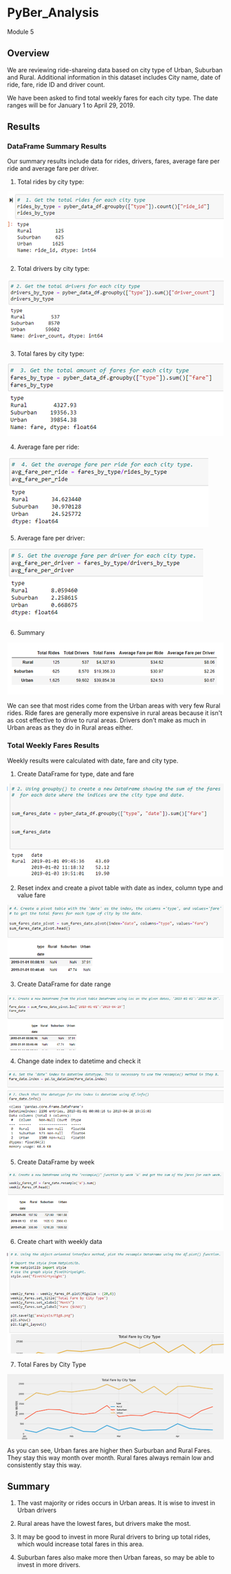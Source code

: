 # PyBer_Analysis
Module 5

## Overview

We are reviewing ride-shareing data based on city type of Urban, Suburban and Rural.  Additional information in this dataset includes City name, date of ride, fare, ride ID and driver count.

We have been asked to find total weekly fares for each city type.  The date ranges will be for January 1 to April 29, 2019.

## Results

 ### DataFrame Summary Results

Our summary results include data for rides, drivers, fares, average fare per ride and average fare per driver.

1. Total rides by city type:

!["rides"](https://github.com/ckbauman/PyBer_Analysis/blob/main/rides.png)

2. Total drivers by city type:

!["drivers"](https://github.com/ckbauman/PyBer_Analysis/blob/main/drivers.png)

3. Total fares by city type:

!["fares"](https://github.com/ckbauman/PyBer_Analysis/blob/main/fares.png)

4. Average fare per ride:

!["avg_fare_ride"](https://github.com/ckbauman/PyBer_Analysis/blob/main/avg_fare_ride.png)

5. Average fare per driver:

!["avg fare driver"](https://github.com/ckbauman/PyBer_Analysis/blob/main/avg_fare_driver.png)

6. Summary

!["summary"](https://github.com/ckbauman/PyBer_Analysis/blob/main/Summary.png)

We can see that most rides come from the Urban areas with very few Rural rides.  Ride fares are generally more expensive in rural areas because it isn't as cost effective to drive to rural areas.  Drivers don't make as much in Urban areas as they do in Rural areas either.

### Total Weekly Fares Results

Weekly results were calculated with date, fare and city type.

1. Create DataFrame for type, date and fare

!["dataframe fares"](https://github.com/ckbauman/PyBer_Analysis/blob/main/dataframe_fares.png)

2. Reset index  and create a pivot table with date as index, column type and value fare

!["pivot type"](https://github.com/ckbauman/PyBer_Analysis/blob/main/pivot_type.png)

3. Create DataFrame for date range

!["dataframe date"](https://github.com/ckbauman/PyBer_Analysis/blob/main/dataframe_date.png)

4. Change date index to datetime and check it

!["index date"](https://github.com/ckbauman/PyBer_Analysis/blob/main/index_date.png)

5. Create DataFrame by week

!["dataframe week"](https://github.com/ckbauman/PyBer_Analysis/blob/main/dataframe_week.png)

6. Create chart with weekly data

!["chart code"](https://github.com/ckbauman/PyBer_Analysis/blob/main/chart_code.png)

7. Total Fares by City Type 

!["chart image"](https://github.com/ckbauman/PyBer_Analysis/blob/main/analysis/Fig8.png)

As you can see, Urban fares are higher then Surburban and Rural Fares.  They stay this way month over month.  Rural fares always remain low and consistently stay this way.


## Summary

1. The vast majority or rides occurs in Urban areas.  It is wise to invest in Urban drivers

2. Rural areas have the lowest fares, but drivers make the most.

3. It may be good to invest in more Rural drivers to bring up total rides, which would increase total fares in this area.

4. Suburban fares also make more then Urban fareas, so may be able to invest in more drivers.
